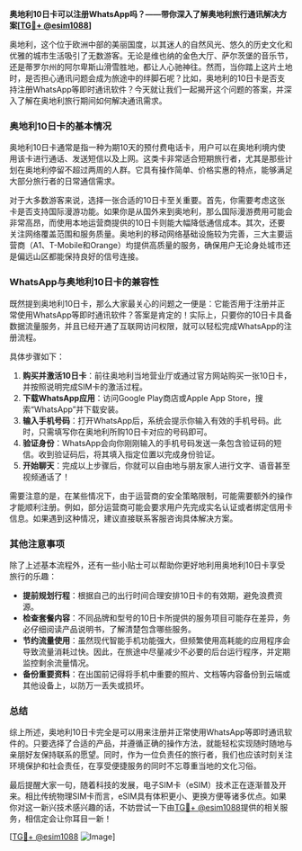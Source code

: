 **奥地利10日卡可以注册WhatsApp吗？——带你深入了解奥地利旅行通讯解决方案[[TG💪+ @esim1088](https://t.me/s/esim1088)]**

奥地利，这个位于欧洲中部的美丽国度，以其迷人的自然风光、悠久的历史文化和优雅的城市生活吸引了无数游客。无论是维也纳的金色大厅、萨尔茨堡的音乐节，还是蒂罗尔州的阿尔卑斯山滑雪胜地，都让人心驰神往。然而，当你踏上这片土地时，是否担心通讯问题会成为旅途中的绊脚石呢？比如，奥地利的10日卡是否支持注册WhatsApp等即时通讯软件？今天就让我们一起揭开这个问题的答案，并深入了解在奥地利旅行期间如何解决通讯需求。

### 奥地利10日卡的基本情况

奥地利10日卡通常是指一种为期10天的预付费电话卡，用户可以在奥地利境内使用该卡进行通话、发送短信以及上网。这类卡非常适合短期旅行者，尤其是那些计划在奥地利停留不超过两周的人群。它具有操作简单、价格实惠的特点，能够满足大部分旅行者的日常通信需求。

对于大多数游客来说，选择一张合适的10日卡至关重要。首先，你需要考虑这张卡是否支持国际漫游功能。如果你是从国外来到奥地利，那么国际漫游费用可能会非常高昂，而使用本地运营商提供的10日卡则能大幅降低通信成本。其次，还要关注网络覆盖范围和服务质量。奥地利的移动网络基础设施较为完善，三大主要运营商（A1、T-Mobile和Orange）均提供高质量的服务，确保用户无论身处城市还是偏远山区都能保持良好的信号连接。

### WhatsApp与奥地利10日卡的兼容性

既然提到奥地利10日卡，那么大家最关心的问题之一便是：它能否用于注册并正常使用WhatsApp等即时通讯软件？答案是肯定的！实际上，只要你的10日卡具备数据流量服务，并且已经开通了互联网访问权限，就可以轻松完成WhatsApp的注册流程。

具体步骤如下：
1. **购买并激活10日卡**：前往奥地利当地营业厅或通过官方网站购买一张10日卡，并按照说明完成SIM卡的激活过程。
2. **下载WhatsApp应用**：访问Google Play商店或Apple App Store，搜索“WhatsApp”并下载安装。
3. **输入手机号码**：打开WhatsApp后，系统会提示你输入有效的手机号码。此时，只需填写你在奥地利所购10日卡对应的号码即可。
4. **验证身份**：WhatsApp会向你刚刚输入的手机号码发送一条包含验证码的短信。收到验证码后，将其填入指定位置以完成身份验证。
5. **开始聊天**：完成以上步骤后，你就可以自由地与朋友家人进行文字、语音甚至视频通话了！

需要注意的是，在某些情况下，由于运营商的安全策略限制，可能需要额外的操作才能顺利注册。例如，部分运营商可能会要求用户先完成实名认证或者绑定信用卡信息。如果遇到这种情况，建议直接联系客服咨询具体解决方案。

### 其他注意事项

除了上述基本流程外，还有一些小贴士可以帮助你更好地利用奥地利10日卡享受旅行的乐趣：

- **提前规划行程**：根据自己的出行时间合理安排10日卡的有效期，避免浪费资源。
- **检查套餐内容**：不同品牌和型号的10日卡所提供的服务项目可能存在差异，务必仔细阅读产品说明书，了解清楚包含哪些服务。
- **节约流量使用**：虽然现代智能手机功能强大，但频繁使用高耗能的应用程序会导致流量消耗过快。因此，在旅途中尽量减少不必要的后台运行程序，并定期监控剩余流量情况。
- **备份重要资料**：在出国前记得将手机中重要的照片、文档等内容备份到云端或其他设备上，以防万一丢失或损坏。

### 总结

综上所述，奥地利10日卡完全是可以用来注册并正常使用WhatsApp等即时通讯软件的。只要选择了合适的产品，并遵循正确的操作方法，就能轻松实现随时随地与亲朋好友保持联系的愿望。同时，作为一位负责任的旅行者，我们也应该时刻关注环境保护和社会责任，在享受便捷服务的同时不忘尊重当地的文化习俗。

最后提醒大家一句，随着科技的发展，电子SIM卡（eSIM）技术正在逐渐普及开来。相比传统物理SIM卡而言，eSIM具有体积更小、更换方便等诸多优点。如果你对这一新兴技术感兴趣的话，不妨尝试一下由[TG💪+ @esim1088](https://t.me/s/esim1088)提供的相关服务，相信定会让你耳目一新！

[[TG💪+ @esim1088](https://t.me/s/esim1088) ![Image](https://i.postimg.cc/4NQfJmqS/Snipaste-2025-05-13-00-14-12.png)]